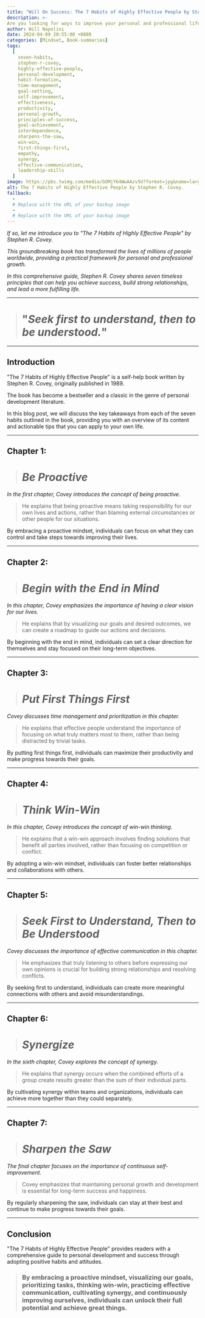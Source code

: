 ```yaml
---
title: "Will On Success: The 7 Habits of Highly Effective People by Stephen R. Covey"
description: >-
Are you looking for ways to improve your personal and professional life? Have you struggled to find balance in your daily routine? Do you want to become a more effective person, both at work and at home?
author: Will Napolini
date: 2024-04-09 20:55:00 +0800
categories: [Mindset, Book-summaries]
tags:
  [
    seven-habits,
    stephen-r-covey,
    highly-effective-people,
    personal-development,
    habit-formation,
    time-management,
    goal-setting,
    self-improvement,
    effectiveness,
    productivity,
    personal-growth,
    principles-of-success,
    goal-achievement,
    interdependence,
    sharpens-the-saw,
    win-win,
    first-things-first,
    empathy,
    synergy,
    effective-communication,
    leadership-skills
  ]
image: https://pbs.twimg.com/media/GOMjY64WwAAzv5U?format=jpg&name=large
alt: The 7 Habits of Highly Effective People by Stephen R. Covey.
fallback:
  -
  # Replace with the URL of your backup image
  -
  # Replace with the URL of your backup image
---
```


_If so, let me introduce you to "The 7 Habits of Highly Effective People" by Stephen R. Covey._

_This groundbreaking book has transformed the lives of millions of people worldwide, providing a practical framework for personal and professional growth._

_In this comprehensive guide, Stephen R. Covey shares seven timeless principles that can help you achieve success, build strong relationships, and lead a more fulfilling life._

---

> # "_Seek first to understand, then to be understood._"

---

## Introduction

"The 7 Habits of Highly Effective People" is a self-help book written by Stephen R. Covey, originally published in 1989.

The book has become a bestseller and a classic in the genre of personal development literature.

In this blog post, we will discuss the key takeaways from each of the seven habits outlined in the book, providing you with an overview of its content and actionable tips that you can apply to your own life.

---

## Chapter 1:

> # _Be Proactive_

_In the first chapter, Covey introduces the concept of being proactive._

> He explains that being proactive means taking responsibility for our own lives and actions, rather than blaming external circumstances or other people for our situations.

By embracing a proactive mindset, individuals can focus on what they can control and take steps towards improving their lives.

---

## Chapter 2:

> # _Begin with the End in Mind_

_In this chapter, Covey emphasizes the importance of having a clear vision for our lives._

> He explains that by visualizing our goals and desired outcomes, we can create a roadmap to guide our actions and decisions.

By beginning with the end in mind, individuals can set a clear direction for themselves and stay focused on their long-term objectives.

---

## Chapter 3:

> # _Put First Things First_

_Covey discusses time management and prioritization in this chapter._

> He explains that effective people understand the importance of focusing on what truly matters most to them, rather than being distracted by trivial tasks.

By putting first things first, individuals can maximize their productivity and make progress towards their goals.

---

## Chapter 4:

> # _Think Win-Win_

_In this chapter, Covey introduces the concept of win-win thinking._

> He explains that a win-win approach involves finding solutions that benefit all parties involved, rather than focusing on competition or conflict.

By adopting a win-win mindset, individuals can foster better relationships and collaborations with others.

---

## Chapter 5:

> # _Seek First to Understand, Then to Be Understood_

_Covey discusses the importance of effective communication in this chapter._

> He emphasizes that truly listening to others before expressing our own opinions is crucial for building strong relationships and resolving conflicts.

By seeking first to understand, individuals can create more meaningful connections with others and avoid misunderstandings.

---

## Chapter 6:

> # _Synergize_

_In the sixth chapter, Covey explores the concept of synergy._

> He explains that synergy occurs when the combined efforts of a group create results greater than the sum of their individual parts.

By cultivating synergy within teams and organizations, individuals can achieve more together than they could separately.

---

## Chapter 7:

> # _Sharpen the Saw_

_The final chapter focuses on the importance of continuous self-improvement._

> Covey emphasizes that maintaining personal growth and development is essential for long-term success and happiness.

By regularly sharpening the saw, individuals can stay at their best and continue to make progress towards their goals.

---

## Conclusion

"The 7 Habits of Highly Effective People" provides readers with a comprehensive guide to personal development and success through adopting positive habits and attitudes.

> ### By embracing a proactive mindset, visualizing our goals, prioritizing tasks, thinking win-win, practicing effective communication, cultivating synergy, and continuously improving ourselves, individuals can unlock their full potential and achieve great things.
